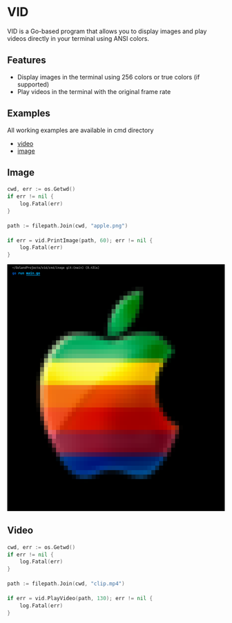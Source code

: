 # VID
VID is a Go-based program that allows you to display images and play videos directly in your terminal using ANSI colors.

## Features
- Display images in the terminal using 256 colors or true colors (if supported)
- Play videos in the terminal with the original frame rate

## Examples

All working examples are available in cmd directory

- [video](https://github.com/kryptamine/vid/tree/main/cmd/video)
- [image](https://github.com/kryptamine/vid/tree/main/cmd/image)

## Image

```go
cwd, err := os.Getwd()
if err != nil {
    log.Fatal(err)
}

path := filepath.Join(cwd, "apple.png")

if err = vid.PrintImage(path, 60); err != nil {
    log.Fatal(err)
}
```

![rendered image](./cmd/image/rendered.png)

## Video

```go
cwd, err := os.Getwd()
if err != nil {
    log.Fatal(err)
}

path := filepath.Join(cwd, "clip.mp4")

if err = vid.PlayVideo(path, 130); err != nil {
    log.Fatal(err)
}
```